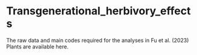 # Transgenerational_herbivory_effects
The raw data and main codes required for the analyses in Fu et al. (2023) Plants are available here.
